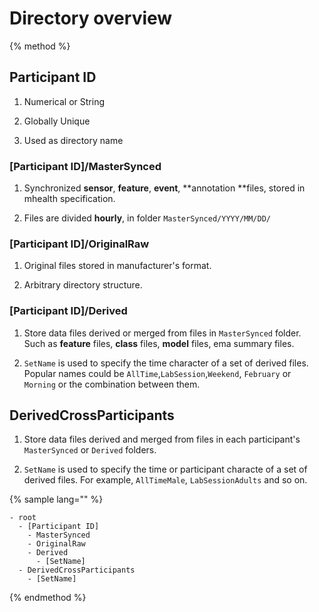 # Directory overview

{% method %}

## Participant ID



1. Numerical or String



2. Globally Unique



3. Used as directory name





### [Participant ID]/MasterSynced



1. Synchronized **sensor**, **feature**, **event**, **annotation **files, stored in mhealth specification.



2. Files are divided **hourly**, in folder `MasterSynced/YYYY/MM/DD/`





### [Participant ID]/OriginalRaw



1. Original files stored in manufacturer's format.



2. Arbitrary directory structure.



### [Participant ID]/Derived



1. Store data files derived or merged from files in `MasterSynced` folder. Such as **feature** files, **class** files, **model** files, ema summary files.



2. `SetName` is used to specify the time character of a set of derived files. Popular names could be `AllTime`,`LabSession`,`Weekend`, `February` or `Morning` or the combination between them.



## DerivedCrossParticipants



1. Store data files derived and merged from files in each participant's `MasterSynced` or `Derived` folders.



2. `SetName` is used to specify the time or participant characte of a set of derived files. For example, `AllTimeMale`, `LabSessionAdults` and so on.


{% sample lang="" %}
```
- root
  - [Participant ID]
    - MasterSynced
    - OriginalRaw
    - Derived
      - [SetName]
  - DerivedCrossParticipants
    - [SetName]
```



{% endmethod %}